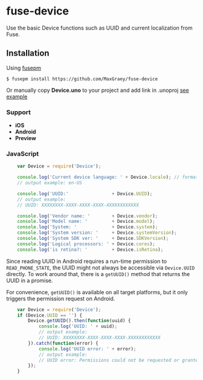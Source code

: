 fuse-device
============

Use the basic Device functions such as UUID and current localization from Fuse.


## Installation

Using [fusepm](https://github.com/bolav/fusepm)

    $ fusepm install https://github.com/MaxGraey/fuse-device

Or manually copy **Device.uno** to your project and add link in .unoproj [see example](https://github.com/MaxGraey/fuse-device/tree/master/example)

### Support
- **iOS**
- **Android**
- **Preview**


### JavaScript

```js
    var Device = require('Device');

    console.log('Current device language: ' + Device.locale); // format in BCP-47 for all mobile platforms
    // output example: en-US

    console.log('UUID:'                + Device.UUID);
    // output example:
    // UUID: XXXXXXXX-XXXX-XXXX-XXXX-XXXXXXXXXXXX

    console.log('Vendor name: '        + Device.vendor);
    console.log('Model name: '         + Device.model);
    console.log('System: '             + Device.system);
    console.log('System version: '     + Device.systemVersion);
    console.log('System SDK ver: '     + Device.SDKVersion);
    console.log('Logical processors: ' + Device.cores);
    console.log('is retina?: '         + Device.isRetina);
```

Since reading UUID in Android requires a run-time permission to `READ_PHONE_STATE`,
the UUID might not always be accessible via `Device.UUID` directly. To work around that,
there is a `getUUID()` method that returns the UUID in a promise.

For convenience, `getUUID()` is available on all target platforms, but it only triggers the permission request on Android.

```js
    var Device = require('Device');
    if (Device.UUID == '') {
        Device.getUUID().then(function(uuid) {
            console.log('UUID: ' + uuid);
            // output example:
            // UUID: XXXXXXXX-XXXX-XXXX-XXXX-XXXXXXXXXXXX
        }).catch(function(error) {
            console.log('UUID error: ' + error);
            // output example:
            // UUID error: Permissions could not be requested or granted.
        });
    }
```
